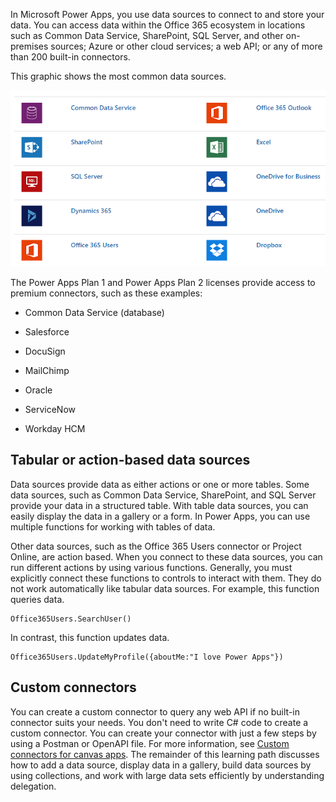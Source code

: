 In Microsoft Power Apps, you use data sources to connect to and store your data.
You can access data within the Office 365 ecosystem in locations such as
Common Data Service, SharePoint, SQL Server, and other
on-premises sources; Azure or other cloud services; a web API; or any of
more than 200 built-in connectors.

This graphic shows the most common data sources.

![Data sources](../media/datasources.png)

The Power Apps Plan 1 and Power Apps Plan 2 licenses provide access to
premium connectors, such as these examples:

-   Common Data Service (database)

-   Salesforce

-   DocuSign

-   MailChimp

-   Oracle

-   ServiceNow

-   Workday HCM

Tabular or action-based data sources
------------------------------------

Data sources provide data as either actions or one or more tables. Some
data sources, such as Common Data Service, SharePoint, and SQL Server provide
your data in a structured table. With table data sources, you can easily
display the data in a gallery or a form. In Power Apps, you can use
multiple functions for working with tables of data.

Other data sources, such as the Office 365 Users connector or Project
Online, are action based. When you connect to these data sources,
you can run different actions by using various functions. Generally, you
must explicitly connect these functions to controls to interact with
them. They do not work automatically like tabular data sources. For
example, this function queries data.

```
Office365Users.SearchUser()
```

In contrast, this function updates data.

```
Office365Users.UpdateMyProfile({aboutMe:"I love Power Apps"})
```

Custom connectors
-----------------

You can create a custom connector to query any web API if no
built-in connector suits your needs. You don't need to write C\# code to
create a custom connector. You can create your connector with just a few
steps by using a Postman or OpenAPI file. For more information, see
[Custom connectors for canvas apps](https://docs.microsoft.com/powerapps/maker/canvas-apps/register-custom-api).
The remainder of this learning path discusses how to add a data source,
display data in a gallery, build data sources by using collections, and
work with large data sets efficiently by understanding delegation. 
